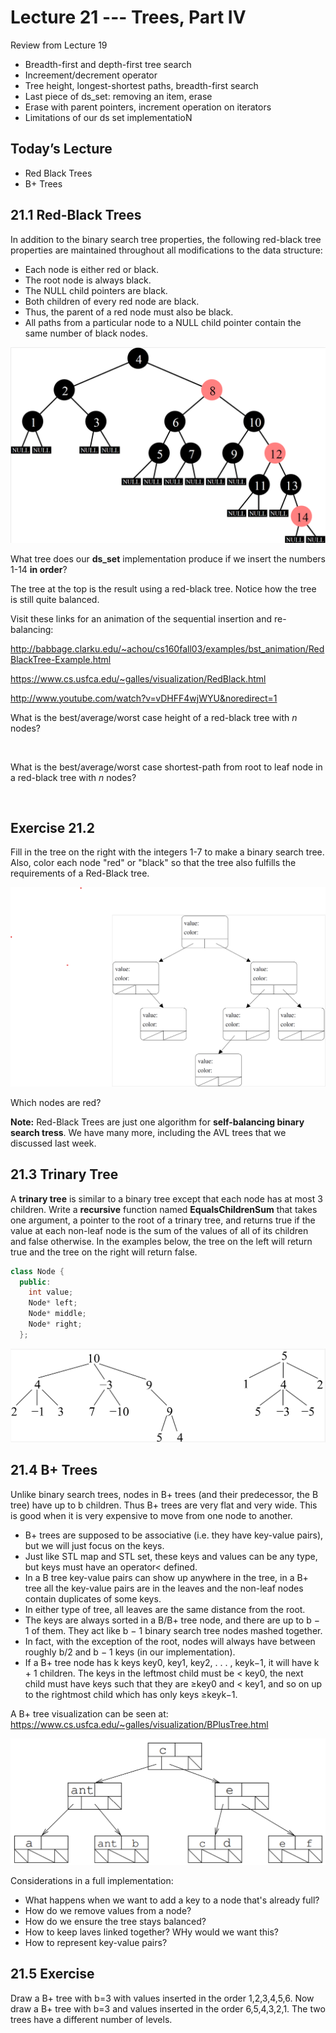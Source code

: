 
# Lecture 21 --- Trees, Part IV

Review from Lecture 19
- Breadth-first and depth-first tree search
- Increement/decrement operator
- Tree height, longest-shortest paths, breadth-first search
- Last piece of ds_set: removing an item, erase
- Erase with parent pointers, increment operation on iterators
- Limitations of our ds set implementatioN

## Today’s Lecture

- Red Black Trees
- B+ Trees

## 21.1 Red-Black Trees
In addition to the binary search tree properties, the following 
red-black tree properties are maintained throughout all 
modifications to the data structure:

- Each node is either red or black.
- The root node is always black.
- The NULL child pointers are black.
- Both children of every red node are black.
- Thus, the parent of a red node must also be black.
- All paths from a particular node to a NULL child pointer contain the same
  number of black nodes.

![alt text](Red_Black.png "Red_Black Tree example")

What tree does our **ds_set** implementation produce if we insert the
numbers 1-14 **in order**?
&nbsp;
&nbsp;
&nbsp;
&nbsp;
&nbsp;
&nbsp;

The tree at the top is the result using a red-black tree.  Notice how the tree is still quite balanced.  

Visit these links for an animation of the sequential insertion and re-balancing:

http://babbage.clarku.edu/~achou/cs160fall03/examples/bst_animation/RedBlackTree-Example.html

https://www.cs.usfca.edu/~galles/visualization/RedBlack.html

http://www.youtube.com/watch?v=vDHFF4wjWYU&noredirect=1

What is the best/average/worst case height of a red-black tree with $n$ nodes?

&nbsp;
&nbsp;
&nbsp;
&nbsp;
&nbsp;
&nbsp;

What is the best/average/worst case shortest-path from root to leaf node in a red-black tree with $n$ nodes?

&nbsp;
&nbsp;
&nbsp;
&nbsp;
&nbsp;
&nbsp;

## Exercise 21.2
Fill in the tree on the right with the integers 1-7 to make a binary search tree.  Also, color each node "red" or "black" so that the tree also fulfills the requirements of a Red-Black tree. 

![alt text](Red_Black_fillin.png "Red_Black Tree Fill In example")

Which nodes are red?

**Note:** Red-Black Trees are just one algorithm for **self-balancing binary search tress**. We have many more, including the AVL trees that we discussed last week.

## 21.3 Trinary Tree

A  **trinary tree** is similar to a binary tree except that each node has at most 3 children.  Write a **recursive** function named **EqualsChildrenSum** that takes one argument, a pointer to the root of a trinary tree, and returns true if the value at each non-leaf node is the sum of the values of all of its children and false otherwise.  In
the examples below, the tree on the left will return true and the tree on the right will return false.

```cpp
class Node {
  public:
    int value;
    Node* left;
    Node* middle;
    Node* right;
  };
```
![alt text](Trinary_trees.png "Trinary Trees example")

## 21.4 B+ Trees

Unlike binary search trees, nodes in B+ trees (and their predecessor, the B tree) have up to b children. Thus
B+ trees are very flat and very wide. This is good when it is very expensive to move from one node to another.
- B+ trees are supposed to be associative (i.e. they have key-value pairs), but we will just focus on the keys.
- Just like STL map and STL set, these keys and values can be any type, but keys must have an operator<
defined.
- In a B tree key-value pairs can show up anywhere in the tree, in a B+ tree all the key-value pairs are in the
leaves and the non-leaf nodes contain duplicates of some keys.
- In either type of tree, all leaves are the same distance from the root.
- The keys are always sorted in a B/B+ tree node, and there are up to b − 1 of them. They act like b − 1 binary
search tree nodes mashed together.
- In fact, with the exception of the root, nodes will always have between roughly b/2 and b − 1 keys (in our
implementation).
- If a B+ tree node has k keys key0, key1, key2, . . . , keyk−1, it will have k + 1 children. The keys in the leftmost
child must be < key0, the next child must have keys such that they are ≥key0 and < key1, and so on up to
the rightmost child which has only keys ≥keyk−1.

A B+ tree visualization can be seen at: https://www.cs.usfca.edu/~galles/visualization/BPlusTree.html

![alt text](BplusTrees.png "Bplus_Trees example")

Considerations in a full implementation:
- What happens when we want to add a key to a node that's already full?
- How do we remove values from a node?
- How do we ensure the tree stays balanced?
- How to keep laves linked together? WHy would we want this?
- How to represent key-value pairs?

## 21.5 Exercise

Draw a B+ tree with b=3 with values inserted in the order 1,2,3,4,5,6. Now draw a B+ tree with b=3 and values inserted in the order 6,5,4,3,2,1. The two trees have a different number of levels.


